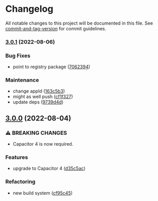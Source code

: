 # Changelog

All notable changes to this project will be documented in this file. See [commit-and-tag-version](https://github.com/absolute-version/commit-and-tag-version) for commit guidelines.

### [3.0.1](https://github.com/aparajita/capacitor-biometric-auth-demo/compare/v3.0.0...v3.0.1) (2022-08-06)


### Bug Fixes

* point to registry package ([7062394](https://github.com/aparajita/capacitor-biometric-auth-demo/commit/7062394568cf1e9702e53988fd8aaa5a21f570f5))


### Maintenance

* change appId ([163c5b3](https://github.com/aparajita/capacitor-biometric-auth-demo/commit/163c5b3c6b3cda3a40000f391c9d31af958aac32))
* might as well push ([cf1f327](https://github.com/aparajita/capacitor-biometric-auth-demo/commit/cf1f327d1a3e6578e80067c3404efb781ac6040c))
* update deps ([9739d4d](https://github.com/aparajita/capacitor-biometric-auth-demo/commit/9739d4dc8e51008af3afdc8caf482ba47cb5625a))

## [3.0.0](https://github.com/aparajita/capacitor-biometric-auth-demo/compare/v2.0.5...v3.0.0) (2022-08-04)


### ⚠ BREAKING CHANGES

* Capacitor 4 is now required.

### Features

* upgrade to Capacitor 4 ([d35c5ac](https://github.com/aparajita/capacitor-biometric-auth-demo/commit/d35c5acea82aeba61b72b7da3c50f40dfeb93185))


### Refactoring

* new build system ([cf95c45](https://github.com/aparajita/capacitor-biometric-auth-demo/commit/cf95c45d3a0d9971fe608b31ca05a3b00d369ec5))
